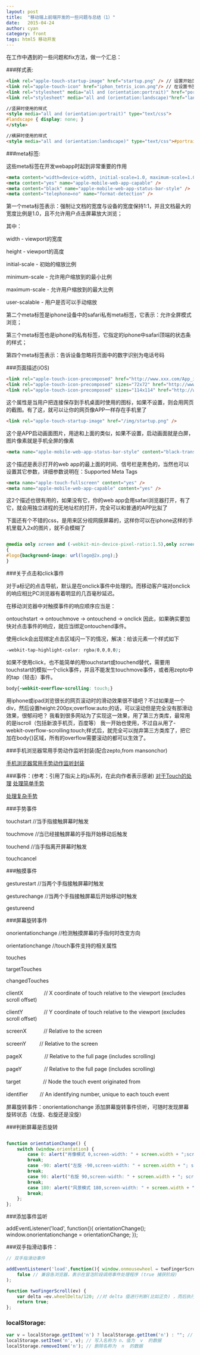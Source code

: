 ```yaml
---
layout: post
title:  "移动端上前端开发的一些问题与总结（1）"
date:   2015-04-24
author: cyan
category: front
tags: html5 移动开发
---
```


在工作中遇到的一些问题和fix方法，做一个汇总：

###样式表:

```html
<link rel="apple-touch-startup-image" href="startup.png" /> // 设置开始页面图片
<link rel="apple-touch-icon" href="iphon_tetris_icon.png"/> // 在设置书签的时候可以显示好看的图标
<link rel="stylesheet" media="all and (orientation:portrait)" href="portrait.css">    // 肖像模式样式
<link rel="stylesheet" media="all and (orientation:landscape)"href="landscape.css">   // 风景模式样式

//竖屏时使用的样式
<style media="all and (orientation:portrait)" type="text/css">
#landscape { display: none; }
</style>

//横屏时使用的样式
<style media="all and (orientation:landscape)" type="text/css">#portrait { display: none; }</style>
```


###meta标签:

这些meta标签在开发webapp时起到非常重要的作用

```html
<meta content="width=device-width, initial-scale=1.0, maximum-scale=1.0, user-scalable=0" name="viewport" />
<meta content="yes" name="apple-mobile-web-app-capable" />
<meta content="black" name="apple-mobile-web-app-status-bar-style" />
<meta content="telephone=no" name="format-detection" />
```
第一个meta标签表示：强制让文档的宽度与设备的宽度保持1:1，并且文档最大的宽度比例是1.0，且不允许用户点击屏幕放大浏览；

其中：

width - viewport的宽度

height - viewport的高度

initial-scale - 初始的缩放比例

minimum-scale - 允许用户缩放到的最小比例

maximum-scale - 允许用户缩放到的最大比例

user-scalable - 用户是否可以手动缩放 

第二个meta标签是iphone设备中的safari私有meta标签，它表示：允许全屏模式浏览；

第三个meta标签也是iphone的私有标签，它指定的iphone中safari顶端的状态条的样式；

第四个meta标签表示：告诉设备忽略将页面中的数字识别为电话号码



###页面描述(iOS)

```html
<link rel="apple-touch-icon-precomposed" href="http://www.xxx.com/App_icon_114.png" />
<link rel="apple-touch-icon-precomposed" sizes="72x72" href="http://www.xxx.com/App_icon_72.png" />
<link rel="apple-touch-icon-precomposed" sizes="114x114" href="http://www.xxx.com/App_icon_114.png" />
```
这个属性是当用户把连接保存到手机桌面时使用的图标，如果不设置，则会用网页的截图。有了这，就可以让你的网页像APP一样存在手机里了

```html
<link rel="apple-touch-startup-image" href="/img/startup.png" />
```
这个是APP启动画面图片，用途和上面的类似，如果不设置，启动画面就是白屏，图片像素就是手机全屏的像素

```html
<meta name="apple-mobile-web-app-status-bar-style" content="black-translucent" />
```
这个描述是表示打开的web app的最上面的时间、信号栏是黑色的，当然也可以设置其它参数，详细参数说明在：Supported Meta Tags

```html
<meta name="apple-touch-fullscreen" content="yes" />
<meta name="apple-mobile-web-app-capable" content="yes" />
```

这2个描述也很有用的，如果没有它，你的web app会用safari浏览器打开，有了它，就会用独立进程的无地址栏的打开，完全可以和普通的APP比拟了

下面还有个不错的css，是用来区分视网膜屏幕的，这样你可以在iphone这样的手机里载入2x的图片，就不会模糊了

```css

@media only screen and (-webkit-min-device-pixel-ratio:1.5),only screen and (min--moz-device-pixel-ratio:1.5),only screen and (min-device-pixel-ratio:1.5),only screen and (min-resolution:200dpi)
{
#logo{background-image: url(logo@2x.png);}
}
```


###关于点击和click事件

对于a标记的点击导航，默认是在onclick事件中处理的。而移动客户端对onclick的响应相比PC浏览器有着明显的几百毫秒延迟。

在移动浏览器中对触摸事件的响应顺序应当是：

ontouchstart -> ontouchmove -> ontouchend -> onclick
因此，如果确实要加快对点击事件的响应，就应当绑定ontouchend事件。

使用click会出现绑定点击区域闪一下的情况，解决：给该元素一个样式如下

```css
-webkit-tap-highlight-color: rgba(0,0,0,0);
```

如果不使用click，也不能简单的用touchstart或touchend替代，需要用touchstart的模拟一个click事件，并且不能发生touchmove事件，或者用zepto中的tap（轻击）事件。

```css
body{-webkit-overflow-scrolling: touch;}
```

用iphone或ipad浏览很长的网页滚动时的滑动效果很不错吧？不过如果是一个div，然后设置height:200px;overflow:auto;的话，可以滚动但是完全没有那滑动效果，很郁闷吧？ 我看到很多网站为了实现这一效果，用了第三方类库，最常用的是iscroll（包括新浪手机页，百度等） 我一开始也使用，不过自从用了-webkit-overflow-scrolling:touch;样式后，就完全可以抛弃第三方类库了，把它加在body{}区域，所有的overflow需要滚动的都可以生效了。



###手机浏览器常用手势动作监听封装(配合zepto,from mansonchor) 

<a href="http://wo.poco.cn/manson/post/id/268780" alt="手机浏览器常用手势动作监听封装">手机浏览器常用手势动作监听封装</a>




###事件：(参考：引用了指尖上的js系列，在此向作者表示感谢)
<a href="http://www.cnblogs.com/pifoo/archive/2011/05/23/webkit-touch-event-1.html">对于Touch的处理</a>
<a href="http://www.cnblogs.com/pifoo/archive/2011/05/22/webkit-touch-event-2.html">处理简单手势</a>

<a href="http://www.cnblogs.com/pifoo/archive/2011/05/22/webkit-touch-event-3.html">处理复杂手势</a>


###手势事件

touchstart //当手指接触屏幕时触发

touchmove //当已经接触屏幕的手指开始移动后触发

touchend //当手指离开屏幕时触发

touchcancel

###触摸事件

gesturestart //当两个手指接触屏幕时触发

gesturechange //当两个手指接触屏幕后开始移动时触发

gestureend

###屏幕旋转事件

onorientationchange //检测触摸屏幕的手指何时改变方向

orientationchange //touch事件支持的相关属性

touches

targetTouches

changedTouches

clientX　　　　// X coordinate of touch relative to the viewport (excludes scroll offset)

clientY　　　　// Y coordinate of touch relative to the viewport (excludes scroll offset)

screenX　　　 // Relative to the screen

screenY 　　 // Relative to the screen

pageX　　 　　// Relative to the full page (includes scrolling)

pageY　　　　 // Relative to the full page (includes scrolling)

target　　　　 // Node the touch event originated from

identifier　　 // An identifying number, unique to each touch event

屏幕旋转事件：onorientationchange 添加屏幕旋转事件侦听，可随时发现屏幕旋转状态（左旋、右旋还是没旋）



###判断屏幕是否旋转

```javascript

function orientationChange() { 
	switch (window.orientation) {
		case 0: alert("肖像模式 0,screen-width: " + screen.width + ";screen-height:" + screen.height);
		break;
		case -90: alert("左旋 -90,screen-width: " + screen.width + "; screen-height:" + screen.height);
		break;
		case 90: alert("右旋 90,screen-width: " + screen.width + "; screen-height:" + screen.height); 
		break;
		case 180: alert("风景模式 180,screen-width: " + screen.width + "; screen-height:" + screen.height);
		break; 
	}; 
};

```


###添加事件监听

addEventListener('load', function(){
    orientationChange();
    window.onorientationchange = orientationChange;
});




###双手指滑动事件：
```js
// 双手指滑动事件

addEventListener('load',function(){ window.onmousewheel = twoFingerScroll;},
    false // 兼容各浏览器，表示在冒泡阶段调用事件处理程序 (true 捕获阶段)
);

function twoFingerScroll(ev) {
    var delta =ev.wheelDelta/120; //对 delta 值进行判断(比如正负) ，而后执行相应操作
    return true;
};

```

### localStorage:

```js
var v = localStorage.getItem('n') ? localStorage.getItem('n') : ""; // 如果名称是  n 的数据存在 ，则将其读出 ，赋予变量  v  。
localStorage.setItem('n', v); // 写入名称为 n、值为  v  的数据
localStorage.removeItem('n'); // 删除名称为  n  的数据
```
